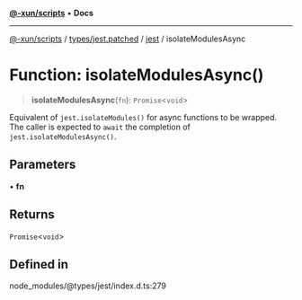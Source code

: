 [**@-xun/scripts**](../../../../../README.md) • **Docs**

***

[@-xun/scripts](../../../../../README.md) / [types/jest.patched](../../../README.md) / [jest](../README.md) / isolateModulesAsync

# Function: isolateModulesAsync()

> **isolateModulesAsync**(`fn`): `Promise`\<`void`\>

Equivalent of `jest.isolateModules()` for async functions to be wrapped.
The caller is expected to `await` the completion of `jest.isolateModulesAsync()`.

## Parameters

• **fn**

## Returns

`Promise`\<`void`\>

## Defined in

node\_modules/@types/jest/index.d.ts:279
